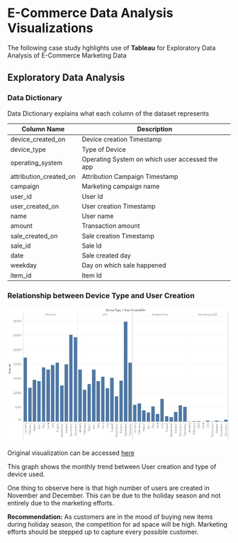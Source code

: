 # E-Commerce Data Analysis Visualizations

The following case study hghlights use of **Tableau** for Exploratory Data Analysis of E-Commerce Marketing Data

## Exploratory Data Analysis
### Data Dictionary
Data Dictionary explains what each column of the dataset represents

Column Name | Description
------------|------------
device_created_on	| Device creation Timestamp
device_type	| Type of Device
operating_system	| Operating System on which user accessed the app
attribution_created_on	| Attribution Campaign Timestamp
campaign	| Marketing campaign name
user_id	| User Id
user_created_on	| User creation Timestamp
name	| User name
amount	| Transaction amount
sale_created_on	| Sale creation Timestamp
sale_id	| Sale Id
date	| Sale created day
weekday	| Day on which sale happened
item_id	| Item Id

### Relationship between Device Type and User Creation

![EDA1](EDA1.JPG)

Original visualization can be accessed [here](https://public.tableau.com/profile/gaurav.hassija8030#!/vizhome/Gaurav-Hassija-Final/EDA1)

This graph shows the monthly trend between User creation and type of device used.

One thing to observe here is that high number of users are created in November and December. This can be due to the holiday season and not entirely due to the marketing efforts.

**Recommendation:** As customers are in the mood of buying new items during holiday season, the competition for ad space will be high. Marketing efforts should be stepped up to capture every possible customer.
